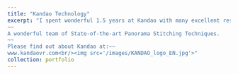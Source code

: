 ```yaml
---
title: "Kandao Technology"
excerpt: "I spent wonderful 1.5 years at Kandao with many excellent researchers and engineers.
~~
A wonderful team of State-of-the-art Panorama Stitching Techniques.
~~
Please find out about Kandao at:~~
www.kandaovr.com<br/><img src='/images/KANDAO_logo_EN.jpg'>"
collection: portfolio
---
```

